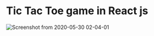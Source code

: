 # Tic Tac Toe game in React js

![Screenshot from 2020-05-30 02-04-01](https://user-images.githubusercontent.com/29290992/83305463-3c230980-a21a-11ea-8b3c-cda81182ec54.jpg)
